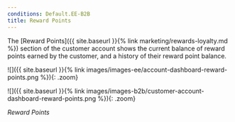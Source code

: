 ```yaml
---
conditions: Default.EE-B2B
title: Reward Points
---
```


The [Reward Points]({{ site.baseurl }}{% link marketing/rewards-loyalty.md %}) section of the customer account shows the current balance of reward points earned by the customer, and a history of their reward point balance.

<!--{% if "Default.EE Only" contains site.edition %}-->
![]({{ site.baseurl }}{% link images/images-ee/account-dashboard-reward-points.png %}){: .zoom}
<!--{% endif %}-->
<!--{% if "Default.B2B Only" contains site.edition %}-->
![]({{ site.baseurl }}{% link images/images-b2b/customer-account-dashboard-reward-points.png %}){: .zoom}
<!--{% endif %}-->
_Reward Points_
